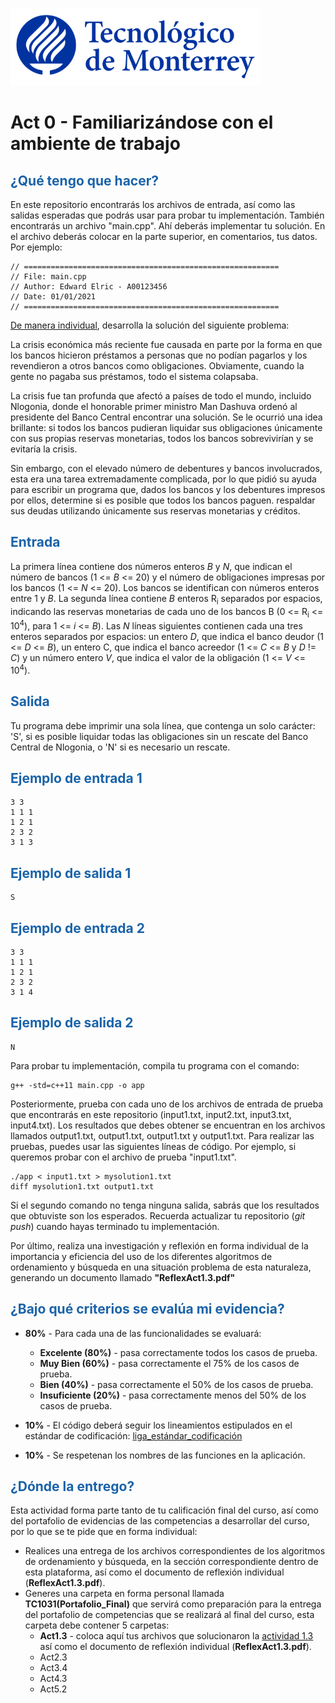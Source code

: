 ![Tec de Monterrey](images/logotecmty.png)
# Act 0 - Familiarizándose con el ambiente de trabajo

## <span style="color: rgb(26, 99, 169);">¿Qué tengo que hacer?</span>
En este repositorio encontrarás los archivos de entrada, así como las salidas esperadas que podrás usar para probar tu implementación. También encontrarás un archivo "main.cpp". Ahí deberás implementar tu solución. En el archivo deberás colocar en la parte superior, en comentarios, tus datos. Por ejemplo:
```
// =========================================================
// File: main.cpp
// Author: Edward Elric - A00123456
// Date: 01/01/2021
// =========================================================
```
<span style="text-decoration: underline;">De manera individual</span>, desarrolla la solución del siguiente problema:

La crisis económica más reciente fue causada en parte por la forma en que los bancos hicieron préstamos a personas que no podían pagarlos y los revendieron a otros bancos como obligaciones. Obviamente, cuando la gente no pagaba sus préstamos, todo el sistema colapsaba.

La crisis fue tan profunda que afectó a países de todo el mundo, incluido Nlogonia, donde el honorable primer ministro Man Dashuva ordenó al presidente del Banco Central encontrar una solución. Se le ocurrió una idea brillante: si todos los bancos pudieran liquidar sus obligaciones únicamente con sus propias reservas monetarias, todos los bancos sobrevivirían y se evitaría la crisis.

Sin embargo, con el elevado número de debentures y bancos involucrados, esta era una tarea extremadamente complicada, por lo que pidió su ayuda para escribir un programa que, dados los bancos y los debentures impresos por ellos, determine si es posible que todos los bancos paguen. respaldar sus deudas utilizando únicamente sus reservas monetarias y créditos.

## <span style="color: rgb(26, 99, 169);">**Entrada**</span>
La primera línea contiene dos números enteros *B* y *N*, que indican el número de bancos (1 <= *B* <= 20) y el número de obligaciones impresas por los bancos (1 <= *N* <= 20). Los bancos se identifican con números enteros entre 1 y *B*. La segunda línea contiene *B* enteros R<sub>i</sub> separados por espacios, indicando las reservas monetarias de cada uno de los bancos B (0 <= R<sub>i</sub> <= 10<sup>4</sup>), para 1 <= *i* <= *B*). Las *N* líneas siguientes contienen cada una tres enteros separados por espacios: un entero *D*, que indica el banco deudor (1 <= *D* <= *B*), un entero C, que indica el banco acreedor (1 <= *C* <= *B* y *D* != *C*) y un número entero *V*, que indica el valor de la obligación (1 <= *V* <= 10<sup>4</sup>). 

## <span style="color: rgb(26, 99, 169);">**Salida**</span>
Tu programa debe imprimir una sola línea, que contenga un solo carácter: 'S', si es posible liquidar todas las obligaciones sin un rescate del Banco Central de Nlogonia, o 'N' si es necesario un rescate.

## <span style="color: rgb(26, 99, 169);">**Ejemplo de entrada 1**</span>
```
3 3
1 1 1
1 2 1
2 3 2
3 1 3
```

## <span style="color: rgb(26, 99, 169);">**Ejemplo de salida 1**</span>
```
S
```

## <span style="color: rgb(26, 99, 169);">**Ejemplo de entrada 2**</span>
```
3 3
1 1 1
1 2 1
2 3 2
3 1 4
```

## <span style="color: rgb(26, 99, 169);">**Ejemplo de salida 2**</span>
```
N
```

Para probar tu implementación, compila tu programa con el comando:
```
g++ -std=c++11 main.cpp -o app
```
Posteriormente, prueba con cada uno de los archivos de entrada de prueba que encontrarás en este repositorio (input1.txt, input2.txt, input3.txt, input4.txt). Los resultados que debes obtener se encuentran en los archivos llamados output1.txt, output1.txt, output1.txt y output1.txt. Para realizar las pruebas, puedes usar las siguientes líneas de código. Por ejemplo, si queremos probar con el archivo de prueba "input1.txt".
```
./app < input1.txt > mysolution1.txt
diff mysolution1.txt output1.txt
```
Si el segundo comando no tenga ninguna salida, sabrás que los resultados que obtuviste son los esperados. Recuerda actualizar tu repositorio (*git push*) cuando hayas terminado tu implementación.

Por último, realiza una investigación y reflexión en forma individual de la importancia y eficiencia del uso de los diferentes algoritmos de ordenamiento y búsqueda en una situación problema de esta naturaleza, generando un documento llamado **"ReflexAct1.3.pdf"**

## <span style="color: rgb(26, 99, 169);">**¿Bajo qué criterios se evalúa mi evidencia?**</span>

- **80%** - Para cada una de las funcionalidades se evaluará:

    - **Excelente (80%)** - pasa correctamente todos los casos de prueba.
    - **Muy Bien (60%)** - pasa correctamente el 75% de los casos de prueba.
    - **Bien (40%)** - pasa correctamente el 50% de los casos de prueba.
    - **Insuficiente (20%)** - pasa correctamente menos del 50% de los casos de prueba.


- **10%** - El código deberá seguir los lineamientos estipulados en el estándar de codificación: <span class="instructure_file_holder link_holder">[liga_estándar_codificación](estandar.pdf)</span>
- **10%** - Se respetenan los nombres de las funciones en la aplicación.

## <span style="color: rgb(26, 99, 169);">**¿Dónde la entrego?**</span>
Esta actividad forma parte tanto de tu calificación final del curso, así como del portafolio de evidencias de las competencias a desarrollar del curso, por lo que se te pide que en forma individual:
* Realices una entrega de  los archivos correspondientes de los algoritmos de ordenamiento y búsqueda, en la sección correspondiente dentro de esta plataforma, así como el documento de reflexión individual (**ReflexAct1.3.pdf**).
* Generes una carpeta en forma personal llamada **TC1031(Portafolio_Final)** que servirá como preparación para la entrega del portafolio de competencias que se realizará al final del curso, esta carpeta debe contener 5 carpetas:
    * **Act1.3** - coloca aquí tus archivos que solucionaron la <span style="text-decoration: underline;">actividad 1.3</span> así como el documento de reflexión individual (**ReflexAct1.3.pdf**).
    * Act2.3
    * Act3.4
    * Act4.3
    * Act5.2

